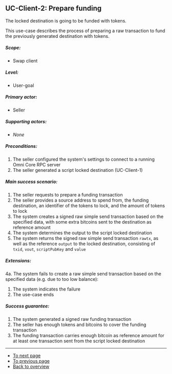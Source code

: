 UC-Client-2: Prepare funding
----------------------------

  The locked destination is going to be funded with tokens.

  This use-case describes the process of preparing a raw transaction to
  fund the previously generated destination with tokens.

##### Scope:

- Swap client

##### Level:

- User-goal

##### Primary actor:

- Seller

##### Supporting actors:

- *None*

##### Preconditions:

  1. The seller configured the system's settings to connect to a running Omni Core RPC server
  2. The seller generated a script locked destination (UC-Client-1)

##### Main success scenario:

  1. The seller requests to prepare a funding transaction
  2. The seller provides a source address to spend from, the funding destination, an identifier of the tokens to lock, and the amount of tokens to lock
  3. The system creates a signed raw simple send transaction based on the specified data, with some extra bitcoins sent to the destination as reference amount
  4. The system determines the output to the script locked destination
  5. The system returns the signed raw simple send transaction `rawtx`, as well as the reference `output` to the locked destination, consisting of `txid`, `vout`, `scriptPubKey` and `value`

##### Extensions:

4a. The system fails to create a raw simple send transaction based on the specified data (e.g. due to too low balance):

  1. The system indicates the failure
  2. The use-case ends

##### Success guarantee:

  1. The system generated a signed raw funding transaction
  2. The seller has enough tokens and bitcoins to cover the funding transaction
  3. The funding transaction carries enough bitcoin as reference amount for at least one transaction sent from the script locked destination

---

- [To next page](uc-client-3_sign_transaction_stub.md)
- [To previous page](uc-client-1_create_destination.md)
- [Back to overview](../README.md)
